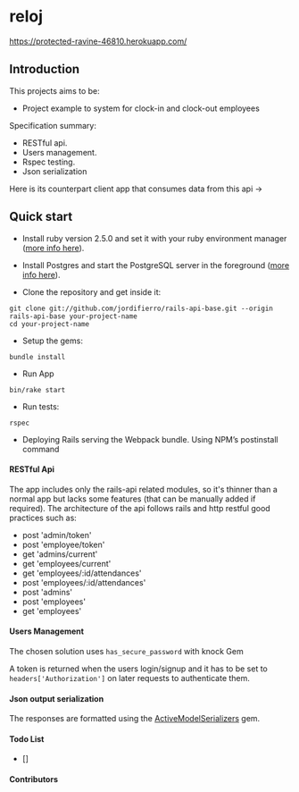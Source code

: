 
# reloj

https://protected-ravine-46810.herokuapp.com/

## Introduction

This projects aims to be:

* Project example to system for clock-in and clock-out employees

Specification summary:

* RESTful api.
* Users management.
* Rspec testing.
* Json serialization

Here is its counterpart client app that consumes data from this api ->


## Quick start

* Install ruby version 2.5.0 and set it with your ruby environment manager
([more info here](https://www.ruby-lang.org/en/documentation/installation/)).

* Install Postgres and start the PostgreSQL server in the foreground
([more info here](https://wiki.postgresql.org/wiki/Detailed_installation_guides)).

* Clone the repository and get inside it:
```
git clone git://github.com/jordifierro/rails-api-base.git --origin rails-api-base your-project-name
cd your-project-name
```

* Setup the gems:
```
bundle install
```

* Run App
```
bin/rake start
```

* Run tests:
```
rspec
```
* Deploying
Rails serving the Webpack bundle. Using NPM’s postinstall command

#### RESTful Api
The app includes only the rails-api related modules,
so it's thinner than a normal app but lacks some features
(that can be manually added if required).
The architecture of the api follows rails and http restful good practices
such as:
* post 'admin/token' 
* post 'employee/token'
* get 'admins/current'
* get 'employees/current'
* get 'employees/:id/attendances'
* post 'employees/:id/attendances'
* post 'admins' 
* post 'employees' 
* get 'employees'

#### Users Management
The chosen solution uses `has_secure_password` with knock Gem

A token is returned when the users login/signup
and it has to be set to `headers['Authorization']`
on later requests to authenticate them.

#### Json output serialization
The responses are formatted using the
[ActiveModelSerializers](https://github.com/rails-api/active_model_serializers)
gem.

#### Todo List
- [] 

#### Contributors